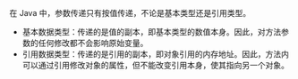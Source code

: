 在 Java 中，参数传递只有按值传递，不论是基本类型还是引用类型。

-   基本数据类型：传递的是值的副本，即基本类型的数值本身。因此，对方法参数的任何修改都不会影响原始变量。
-   引用数据类型：传递的是引用的副本，即对象引用的内存地址。因此，方法内可以通过引用修改对象的属性，但不能改变引用本身，使其指向另一个对象。

